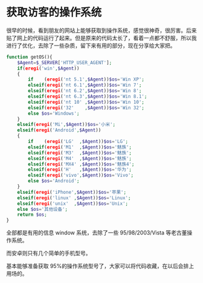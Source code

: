 # 获取访客的操作系统

很早的时候，看到朋友的网站上能够获取到操作系统，感觉很神奇，很厉害。后来贴了网上的代码运行了起来。但是原来的代码太长了，看着一点都不舒服，所以我进行了优化，去除了一些杂质，留下来有用的部分，现在分享给大家把。

```php
function getOS(){
    $Agent=$_SERVER['HTTP_USER_AGENT'];
    if(eregi('win',$Agent))
    {
        if    (eregi('nt 5.1',$Agent))$os='Win XP';
        elseif(eregi('nt 6.1',$Agent))$os='Win 7';
        elseif(eregi('nt 6.2',$Agent))$os='Win 8';
        elseif(eregi('nt 6.3',$Agent))$os='Win 8.1';
        elseif(eregi('nt 10' ,$Agent))$os='Win 10';
        elseif(eregi('32'    ,$Agent))$os='Win 32';
        else $os='Windows';
    }
    elseif(eregi('Mi',$Agent))$os='小米';
    elseif(eregi('Android',$Agent))
    {
        if    (eregi('LG'  ,$Agent))$os='LG';
        elseif(eregi('M1'  ,$Agent))$os='魅族';
        elseif(eregi('M3'  ,$Agent))$os='魅族';
        elseif(eregi('M4'  ,$Agent))$os='魅族';
        elseif(eregi('MX4' ,$Agent))$os='魅族4';
        elseif(eregi('H'   ,$Agent))$os='华为';
        elseif(eregi('vivo',$Agent))$os='Vivo';
        else $os='Android';
    }
    elseif(eregi('iPhone',$Agent))$os='苹果';
    elseif(eregi('linux' ,$Agent))$os='Linux';
    elseif(eregi('unix'  ,$Agent))$os='Unix';
    else $os='其他设备';
    return $os;
}
```

全部都是有用的信息 window 系统，去除了一些 95/98/2003/Vista 等老古董操作系统。

而安卓则只有几个简单的手机型号。

基本能够准备获取 95%的操作系统型号了，大家可以将代码收藏，在以后会排上用场的。
